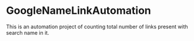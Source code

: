 # GoogleNameLinkAutomation
This is an automation project of counting total number of links present with search name in it.
